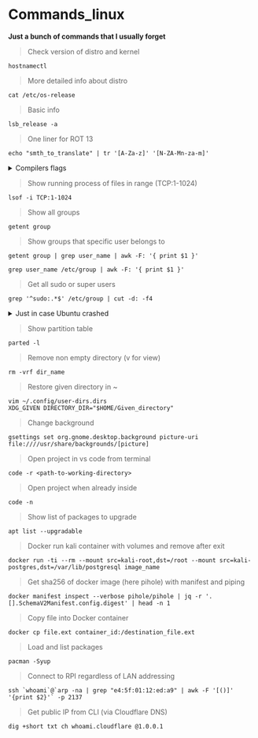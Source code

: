 # Commands_linux
**Just a bunch of commands that I usually forget**    
> Check version of distro and kernel
```
hostnamectl
```
> More detailed info about distro
```
cat /etc/os-release
```
> Basic info
```
lsb_release -a
```
> One liner for ROT 13
```
echo "smth_to_translate" | tr '[A-Za-z]' '[N-ZA-Mn-za-m]'
```
<details>
  <summary>Compilers flags</summary>
  
  ### g++ accepts mostly the same options as gcc and vice versa
  
  > Test C code with many warnings enabled
  ```
  gcc -std=c17 -Wall -Wextra -Wwrite-strings -Wno-parentheses -Wpedantic -Warray-bounds  -Wstrict-prototypes -Wconversion
  ```
  > Test C++ code with g++
  ```
  g++ -pedantic -Wall -Wextra -Wcast-align -Wcast-qual -Wctor-dtor-privacy -Wdisabled-optimization -Wformat=2 -Winit-self -Wlogical-op -Wmissing-declarations       -Wmissing-include-dirs -Wnoexcept -Wold-style-cast -Woverloaded-virtual -Wredundant-decls -Wshadow -Wsign-conversion -Wsign-promo -Wstrict-null-sentinel           -Wstrict-overflow=5 -Wswitch-default -Wundef -Werror -Wno-unused
  ```
</details>

> Show running process of files in range (TCP:1-1024)
```
lsof -i TCP:1-1024
```
> Show all groups
```
getent group
```
> Show groups that specific user belongs to
```
getent group | grep user_name | awk -F: '{ print $1 }'
```
```
grep user_name /etc/group | awk -F: '{ print $1 }'
```
> Get all sudo or super users
```
grep '^sudo:.*$' /etc/group | cut -d: -f4
```
<details>
  <summary>Just in case Ubuntu crashed</summary>
 
  ## step by step  
  ```
  sudo rm /var/lib/apt/lists/lock
  ```
  ```
  sudo rm /var/lib/dpkg/lock
  ```
  ```
  sudo rm /var/lib/dpkg/lock-frontend
  ```
  ```
  sudo dpkg --configure -a
  ```
  ```
  sudo apt clean
  ```
  ```
  sudo apt update --fix-missing
  ```
  ```
  sudo apt install -f
  ```
  ```
  sudo dpkg --configure -a
  ```
  ```
  sudo apt upgrade
  ```
  ```
  sudo apt dist-upgrade
  ```
  ```
  sudo reboot
  ```
</details>

> Show partition table
```
parted -l
```
> Remove non empty directory (v for view)
```
rm -vrf dir_name
```
> Restore given directory in ~
```
vim ~/.config/user-dirs.dirs
XDG_GIVEN DIRECTORY_DIR="$HOME/Given_directory"
```
> Change background
```
gsettings set org.gnome.desktop.background picture-uri file:////usr/share/backgrounds/[picture]
```
> Open project in vs code from terminal
```
code -r <path-to-working-directory>
```
> Open project when already inside
```
code -n
```
> Show list of packages to upgrade
```
apt list --upgradable
```

> Docker run kali container with volumes and remove after exit
```
docker run -ti --rm --mount src=kali-root,dst=/root --mount src=kali-postgres,dst=/var/lib/postgresql image_name
```
> Get sha256 of docker image (here pihole) with manifest and piping
```
docker manifest inspect --verbose pihole/pihole | jq -r '.[].SchemaV2Manifest.config.digest' | head -n 1
```

> Copy file into Docker container
```
docker cp file.ext container_id:/destination_file.ext
```

> Load and list packages
```
pacman -Syup
```

> Connect to RPI regardless of LAN addressing
```
ssh `whoami`@`arp -na | grep "e4:5f:01:12:ed:a9" | awk -F '[()]' '{print $2}'` -p 2137
```

> Get public IP from CLI (via Cloudflare DNS)
```
dig +short txt ch whoami.cloudflare @1.0.0.1
```
